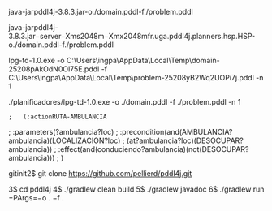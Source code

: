 java-jarpddl4j-3.8.3.jar-o./domain.pddl-f./problem.pddl

java-jarpddl4j-3.8.3.jar−server−Xms2048m−Xmx2048mfr.uga.pddl4j.planners.hsp.HSP-o./domain.pddl-f./problem.pddl

lpg-td-1.0.exe -o C:\Users\ingpa\AppData\Local\Temp\domain-25208pAkOdN0Ol75E.pddl -f C:\Users\ingpa\AppData\Local\Temp\problem-25208yB2Wq2UOPi7j.pddl -n 1 

./planificadores/lpg-td-1.0.exe -o ./domain.pddl -f ./problem.pddl -n 1 


	;	(:actionRUTA-AMBULANCIA
;		:parameters(?ambulancia?loc)
;		:precondition(and(AMBULANCIA?ambulancia)(LOCALIZACION?loc)
;			(at?ambulancia?loc)(DESOCUPAR?ambulancia))
;		:effect(and(conduciendo?ambulancia)(not(DESOCUPAR?ambulancia)))
;	)



gitinit2$
git clone https://github.com/pellierd/pddl4j.git

3$ cd pddl4j
4$ ./gradlew clean build
5$ ./gradlew javadoc
6$ ./gradlew run −PArgs=−o . −f .